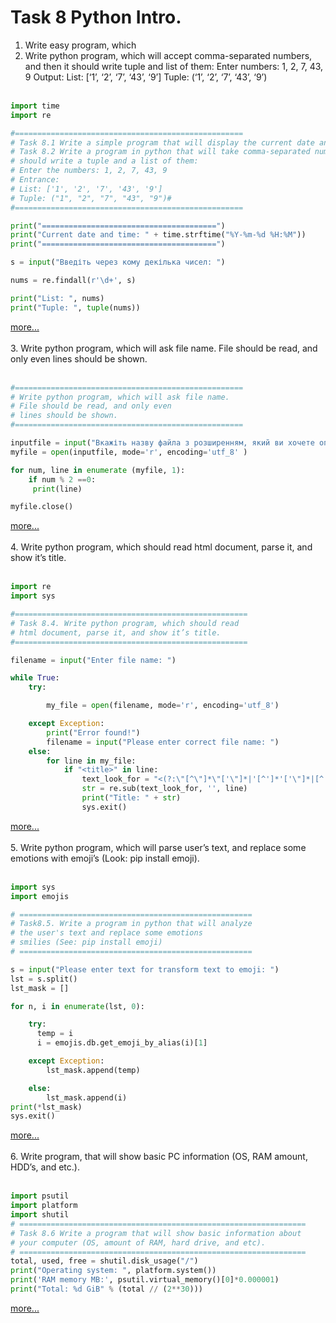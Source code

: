 # Task 8 Python Intro.

1. Write easy program, which 
2. Write python program, which will accept comma-separated numbers, and then it
      should write tuple and list of them:
      Enter numbers: 1, 2, 7, 43, 9
      Output:
      List: [‘1’, ‘2’, ‘7’, ‘43’, ‘9’]
      Tuple: (‘1’, ‘2’, ‘7’, ‘43’, ‘9’)<br/><br/>
```python
import time
import re

#===================================================
# Task 8.1 Write a simple program that will display the current date and time.
# Task 8.2 Write a program in python that will take comma-separated numbers and then
# should write a tuple and a list of them:
# Enter the numbers: 1, 2, 7, 43, 9
# Entrance:
# List: ['1', '2', '7', '43', '9']
# Tuple: ("1", "2", "7", "43", "9")#
#===================================================

print("=======================================")
print("Current date and time: " + time.strftime("%Y-%m-%d %H:%M"))
print("=======================================")

s = input("Введіть через кому декілька чисел: ")

nums = re.findall(r'\d+', s)

print("List: ", nums)
print("Tuple: ", tuple(nums))
```
[more...](https://github.com/OlegG888/DevOps_online_Lviv_2022Q1Q2/tree/main/Module%208%20Python%20intro/Task8.1-2) <br/><br/>
3. Write python program, which will ask file name. File should be read, and only even
   lines should be shown.<br/><br/>
```python
#===================================================
# Write python program, which will ask file name.  
# File should be read, and only even
# lines should be shown.
#===================================================

inputfile = input("Вкажіть назву файла з розширенням, який ви хочете опрацювати: ")
myfile = open(inputfile, mode='r', encoding='utf_8' )

for num, line in enumerate (myfile, 1):
    if num % 2 ==0:
     print(line)

myfile.close()
```
[more...](https://github.com/OlegG888/DevOps_online_Lviv_2022Q1Q2/tree/main/Module%208%20Python%20intro/Task8.3) <br/><br/>
4. Write python program, which should read html document, parse it, and show it’s
   title.<br/><br/>
```python
import re
import sys

#====================================================
# Task 8.4. Write python program, which should read
# html document, parse it, and show it’s title.
#====================================================

filename = input("Enter file name: ")

while True:
    try:

        my_file = open(filename, mode='r', encoding='utf_8')

    except Exception:
        print("Error found!")
        filename = input("Please enter correct file name: ")
    else:
        for line in my_file:
            if "<title>" in line:
                text_look_for = "<(?:\"[^\"]*\"['\"]*|'[^']*'['\"]*|[^'\">])+>"
                str = re.sub(text_look_for, '', line)
                print("Title: " + str)
                sys.exit()
```
[more...](https://github.com/OlegG888/DevOps_online_Lviv_2022Q1Q2/tree/main/Module%208%20Python%20intro/Task8.4) <br/><br/>
5. Write python program, which will parse user’s text, and replace some emotions with
   emoji’s (Look: pip install emoji).<br/><br/>
```python
import sys
import emojis

# ====================================================
# Task8.5. Write a program in python that will analyze
# the user's text and replace some emotions
# smilies (See: pip install emoji)
# ====================================================

s = input("Please enter text for transform text to emoji: ")
lst = s.split()
lst_mask = []

for n, i in enumerate(lst, 0):

    try:
      temp = i
      i = emojis.db.get_emoji_by_alias(i)[1]

    except Exception:
        lst_mask.append(temp)

    else:
        lst_mask.append(i)
print(*lst_mask)
sys.exit()
```
[more...](https://github.com/OlegG888/DevOps_online_Lviv_2022Q1Q2/tree/main/Module%208%20Python%20intro/Task8.5) <br/><br/>
6. Write program, that will show basic PC information (OS, RAM amount, HDD’s, and
   etc.).<br/><br/>
```python
import psutil
import platform
import shutil
# ================================================================
# Task 8.6 Write a program that will show basic information about
# your computer (OS, amount of RAM, hard drive, and etc).
# ================================================================
total, used, free = shutil.disk_usage("/")
print("Operating system: ", platform.system())
print('RAM memory MB:', psutil.virtual_memory()[0]*0.000001)
print("Total: %d GiB" % (total // (2**30)))
```
[more...](https://github.com/OlegG888/DevOps_online_Lviv_2022Q1Q2/tree/main/Module%208%20Python%20intro/Task8.6) <br/><br/>